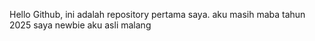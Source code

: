 Hello Github, ini adalah repository pertama saya. aku masih maba tahun 2025 saya newbie 
aku asli malang